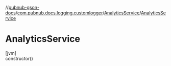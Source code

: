 //[pubnub-gson-docs](../../../index.md)/[com.pubnub.docs.logging.customlogger](../index.md)/[AnalyticsService](index.md)/[AnalyticsService](-analytics-service.md)

# AnalyticsService

[jvm]\
constructor()
